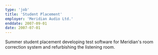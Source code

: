 ```yaml
---
type: 'job'
title: 'Student Placement'
employer: 'Meridian Audio Ltd.'
enddate: 2007-09-01 
date: 2007-07-01
---
```

Summer student placement developing test software for Meridian's room correction system and refurbishing the listening
room.
